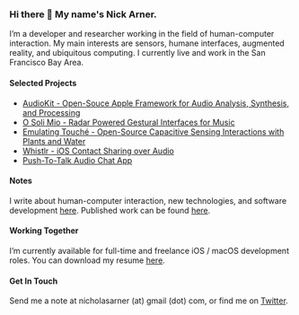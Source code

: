 ### Hi there 👋 My name's Nick Arner.

I’m a developer and researcher working in the field of human-computer interaction. My main interests are sensors, humane interfaces, augmented reality, and 
ubiquitous computing. I currently live and work in the San Francisco Bay Area.


#### Selected Projects 

* [AudioKit - Open-Souce Apple Framework for Audio Analysis, Synthesis, and Processing](https://nickarner.com/projects_and_work/audiokit/)
* [O Soli Mio - Radar Powered Gestural Interfaces for Music](https://nickarner.com/projects_and_work/o_soli_mio/)
* [Emulating Touché - Open-Source Capacitive Sensing Interactions with Plants and Water](https://nickarner.com/projects_and_work/emulating_touch%C3%A9/)
* [Whistlr - iOS Contact Sharing over Audio](https://nickarner.com/projects_and_work/whistlr/)
* [Push-To-Talk Audio Chat App](https://nickarner.com/projects_and_work/push_to_talk_audio_chat_app/)

#### Notes
I write about human-computer interaction, new technologies, and software development [here](https://nickarner.com/notes/). Published work can be found [here](https://nickarner.com/publications/publications/).

#### Working Together
I’m currently available for full-time and freelance iOS / macOS development roles. You can download my resume [here](https://nickarner.com/NFA-Resume.pdf).


#### Get In Touch
Send me a note at nicholasarner (at) gmail (dot) com, or find me on [Twitter](https://twitter.com/nickarner).
